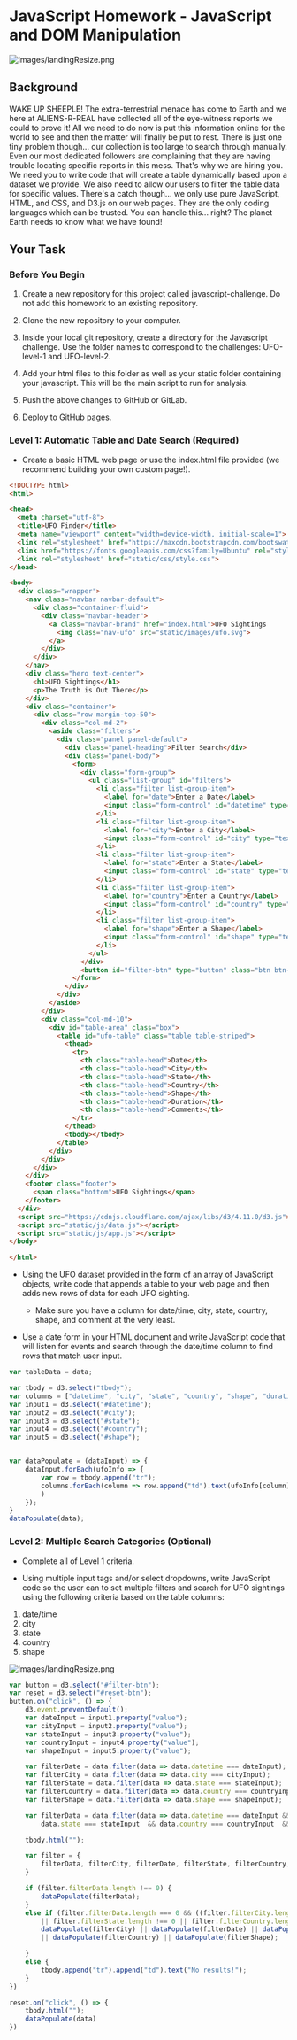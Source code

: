 # JavaScript Homework - JavaScript and DOM Manipulation

![Images/landingResize.png](https://github.com/benwbarr/javascript-challenge/blob/main/UFO/static/images/Capture1.PNG?raw=true)


## Background

WAKE UP SHEEPLE! The extra-terrestrial menace has come to Earth and we here at ALIENS-R-REAL have collected all of the eye-witness reports we could to prove it! All we need to do now is put this information online for the world to see and then the matter will finally be put to rest.
There is just one tiny problem though... our collection is too large to search through manually. Even our most dedicated followers are complaining that they are having trouble locating specific reports in this mess.
That's why we are hiring you. We need you to write code that will create a table dynamically based upon a dataset we provide. We also need to allow our users to filter the table data for specific values. There's a catch though... we only use pure JavaScript, HTML, and CSS, and D3.js on our web pages. They are the only coding languages which can be trusted.
You can handle this... right? The planet Earth needs to know what we have found!

## Your Task

### Before You Begin

1. Create a new repository for this project called javascript-challenge. Do not add this homework to an existing repository.

2. Clone the new repository to your computer.

3. Inside your local git repository, create a directory for the Javascript challenge. Use the folder names to correspond to the challenges: UFO-level-1 and UFO-level-2.

4. Add your html files to this folder as well as your static folder containing your javascript. This will be the main script to run for analysis.

5. Push the above changes to GitHub or GitLab.

6. Deploy to GitHub pages.

### Level 1: Automatic Table and Date Search (Required)
* Create a basic HTML web page or use the index.html file provided (we recommend building your own custom page!).

```html
<!DOCTYPE html>
<html>

<head>
  <meta charset="utf-8">
  <title>UFO Finder</title>
  <meta name="viewport" content="width=device-width, initial-scale=1">
  <link rel="stylesheet" href="https://maxcdn.bootstrapcdn.com/bootswatch/3.3.7/superhero/bootstrap.min.css">
  <link href="https://fonts.googleapis.com/css?family=Ubuntu" rel="stylesheet">
  <link rel="stylesheet" href="static/css/style.css">
</head>

<body>
  <div class="wrapper">
    <nav class="navbar navbar-default">
      <div class="container-fluid">
        <div class="navbar-header">
          <a class="navbar-brand" href="index.html">UFO Sightings
            <img class="nav-ufo" src="static/images/ufo.svg">
          </a>
        </div>
      </div>
    </nav>
    <div class="hero text-center">
      <h1>UFO Sightings</h1>
      <p>The Truth is Out There</p>
    </div>
    <div class="container">
      <div class="row margin-top-50">
        <div class="col-md-2">
          <aside class="filters">
            <div class="panel panel-default">
              <div class="panel-heading">Filter Search</div>
              <div class="panel-body">
                <form>
                  <div class="form-group">
                    <ul class="list-group" id="filters">
                      <li class="filter list-group-item">
                        <label for="date">Enter a Date</label>
                        <input class="form-control" id="datetime" type="text" placeholder="1/11/2011">
                      </li>
                      <li class="filter list-group-item">
                        <label for="city">Enter a City</label>
                        <input class="form-control" id="city" type="text">
                      </li>
                      <li class="filter list-group-item">
                        <label for="state">Enter a State</label>
                        <input class="form-control" id="state" type="text">
                      </li>
                      <li class="filter list-group-item">
                        <label for="country">Enter a Country</label>
                        <input class="form-control" id="country" type="text">
                      </li>
                      <li class="filter list-group-item">
                        <label for="shape">Enter a Shape</label>
                        <input class="form-control" id="shape" type="text">
                      </li>
                    </ul>
                  </div>
                  <button id="filter-btn" type="button" class="btn btn-default">Filter Table</button>
                </form>
              </div>
            </div>
          </aside>
        </div>
        <div class="col-md-10">
          <div id="table-area" class="box">
            <table id="ufo-table" class="table table-striped">
              <thead>
                <tr>
                  <th class="table-head">Date</th>
                  <th class="table-head">City</th>
                  <th class="table-head">State</th>
                  <th class="table-head">Country</th>
                  <th class="table-head">Shape</th>
                  <th class="table-head">Duration</th>
                  <th class="table-head">Comments</th>
                </tr>
              </thead>
              <tbody></tbody>
            </table>
          </div>
        </div>
      </div>
    </div>
    <footer class="footer">
      <span class="bottom">UFO Sightings</span>
    </footer>
  </div>
  <script src="https://cdnjs.cloudflare.com/ajax/libs/d3/4.11.0/d3.js"></script>
  <script src="static/js/data.js"></script>
  <script src="static/js/app.js"></script>
</body>

</html>
```

* Using the UFO dataset provided in the form of an array of JavaScript objects, write code that appends a table to your web page and then adds new rows of data for each UFO    sighting.

  * Make sure you have a column for date/time, city, state, country, shape, and comment at the very least.



* Use a date form in your HTML document and write JavaScript code that will listen for events and search through the date/time column to find rows that match user input.
```js
var tableData = data;

var tbody = d3.select("tbody");
var columns = ["datetime", "city", "state", "country", "shape", "durationMinutes", "comments"]
var input1 = d3.select("#datetime");
var input2 = d3.select("#city");
var input3 = d3.select("#state");
var input4 = d3.select("#country");
var input5 = d3.select("#shape");


var dataPopulate = (dataInput) => {
    dataInput.forEach(ufoInfo => {
        var row = tbody.append("tr");
        columns.forEach(column => row.append("td").text(ufoInfo[column])
        )
    });
}
dataPopulate(data);
```

### Level 2: Multiple Search Categories (Optional)
* Complete all of Level 1 criteria.


* Using multiple input tags and/or select dropdowns, write JavaScript code so the user can to set multiple filters and search for UFO sightings using the following criteria based on the table columns:

 1. date/time
 2. city
 3. state
 4. country
 5. shape

![Images/landingResize.png](https://github.com/benwbarr/javascript-challenge/blob/main/UFO/static/images/Capture2.PNG?raw=true)

```js
var button = d3.select("#filter-btn");
var reset = d3.select("#reset-btn");
button.on("click", () => {
    d3.event.preventDefault();
    var dateInput = input1.property("value");
    var cityInput = input2.property("value");
    var stateInput = input3.property("value");
    var countryInput = input4.property("value");
    var shapeInput = input5.property("value");

    var filterDate = data.filter(data => data.datetime === dateInput);
    var filterCity = data.filter(data => data.city === cityInput);
    var filterState = data.filter(data => data.state === stateInput);
    var filterCountry = data.filter(data => data.country === countryInput);
    var filterShape = data.filter(data => data.shape === shapeInput);

    var filterData = data.filter(data => data.datetime === dateInput && data.city === cityInput  &&
        data.state === stateInput  && data.country === countryInput  && data.shape === shapeInput);

    tbody.html("");

    var filter = {
        filterData, filterCity, filterDate, filterState, filterCountry, filterShape
    }

    if (filter.filterData.length !== 0) {
        dataPopulate(filterData);
    }
    else if (filter.filterData.length === 0 && ((filter.filterCity.length !== 0 || filter.filterDate.length !== 0
        || filter.filterState.length !== 0 || filter.filterCountry.length !== 0 || filter.filterShape.length !== 0))){
        dataPopulate(filterCity) || dataPopulate(filterDate) || dataPopulate(filterState)
        || dataPopulate(filterCountry) || dataPopulate(filterShape);

    }
    else {
        tbody.append("tr").append("td").text("No results!");
    }
})

reset.on("click", () => {
    tbody.html("");
    dataPopulate(data)
})
```

